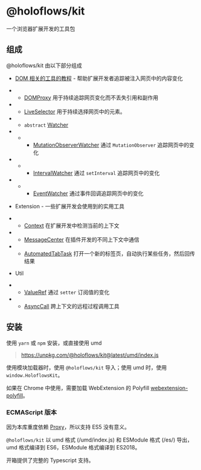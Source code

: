 # @holoflows/kit

一个浏览器扩展开发的工具包

## 组成

@holoflows/kit 由以下部分组成

-   [DOM 相关的工具的教程](./DOM.md) - 帮助扩展开发者追踪被注入网页中的内容变化
-   -   [DOMProxy](../../api-documents/kit.domproxy.md) 用于持续追踪网页变化而不丢失引用和副作用
-   -   [LiveSelector](../../api-documents/kit.liveselector.md) 用于持续选择网页中的元素。
-   -   `abstract` [Watcher](../../api-documents/kit.watcher.md)
-   -   -   [MutationObserverWatcher](../../api-documents/kit.mutationobserverwatcher.md) 通过 `MutationObserver` 追踪网页中的变化
-   -   -   [IntervalWatcher](../../api-documents/kit.intervalwatcher.md) 通过 `setInterval` 追踪网页中的变化
-   -   -   [EventWatcher](../../api-documents/kit.eventwatcher.md) 通过事件回调追踪网页中的变化

-   Extension - 一些扩展开发会使用到的实用工具
-   -   [Context](../../api-documents/kit.contexts.md) 在扩展开发中检测当前的上下文
-   -   [MessageCenter](../../api-documents/kit.messagecenter.md) 在插件开发的不同上下文中通信
-   -   [AutomatedTabTask](../../api-documents/kit.automatedtabtask.md) 打开一个新的标签页，自动执行某些任务，然后回传结果

-   Util
-   -   [ValueRef](../../api-documents/kit.valueref.md) 通过 `setter` 订阅值的变化
-   -   [AsyncCall](../../api-documents/kit.asynccall.md) 跨上下文的远程过程调用工具

## 安装

使用 `yarn` 或 `npm` 安装，或直接使用 umd

> https://unpkg.com/@holoflows/kit@latest/umd/index.js

使用模块加载器时，使用 `@holoflows/kit` 导入；使用 umd 时，使用 `window.HoloflowsKit`。

如果在 Chrome 中使用，需要加载 WebExtension 的 Polyfill [webextension-polyfill](https://github.com/mozilla/webextension-polyfill)。

### ECMAScript 版本

因为本库重度依赖 [Proxy](https://mdn.io/Proxy)，所以支持 ES5 没有意义。

`@holoflows/kit` 以 umd 格式 (/umd/index.js) 和 ESModule 格式 (/es/) 导出，umd 格式编译到 ES6，ESModule 格式编译到 ES2018。

开箱提供了完整的 Typescript 支持。
